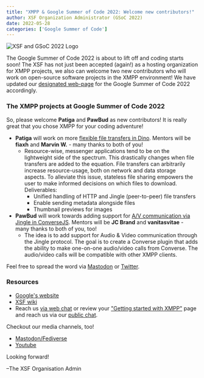 ```yaml
---
title: "XMPP & Google Summer of Code 2022: Welcome new contributors!"
author: XSF Organization Administrator (GSoC 2022)
date: 2022-05-28
categories: ['Google Summer of Code']
---
```


![XSF and GSoC 2022 Logo](/images/logos/GSoC_2022_Logo.png)

The Google Summer of Code 2022 is about to lift off and coding starts soon! The XSF has not just been 
accepted (again!) as a hosting organization for XMPP projects, we also can welcome two new contributors who will work on open-source software projects in the XMPP environment! We have updated our [designated web-page](https://xmpp.org/community/gsoc-2022/) for the Google Summer of Code 2022 accordingly.

### The XMPP projects at Google Summer of Code 2022

So, please welcome **Patiga** and **PawBud** as new contributors! It is really great that you chose XMPP for your coding adventure!

- **Patiga** will work on more [flexible file transfers in Dino](https://summerofcode.withgoogle.com/programs/2022/projects/z9ixHTWZ). Mentors will be **fiaxh** and **Marvin W.** - many thanks to both of you!
  - Resource-wise, messenger applications tend to be on the lightweight side of the spectrum. This drastically changes when file transfers are added to the equation. File transfers can arbitrarily increase resource-usage, both on network and data storage aspects. To alleviate this issue, stateless file sharing empowers the user to make informed decisions on which files to download. Deliverables:
    - Unified handling of HTTP and Jingle (peer-to-peer) file transfers
    - Enable sending metadata alongside files
    - Thumbnail previews for images
- **PawBud** will work towards adding support for [A/V communication via Jingle in ConverseJS](https://summerofcode.withgoogle.com/programs/2022/projects/0nRwZN19). Mentors will be **JC Brand** and **vanitasvitae** - many thanks to both of you, too!
  - The idea is to add support for Audio & Video communication through the Jingle protocol. The goal is to create a Converse plugin that adds the ability to make one-on-one audio/video calls from Converse. The audio/video calls will be compatible with other XMPP clients.

Feel free to spread the word via [Mastodon](https://fosstodon.org/@xmpp/108358826402429966) or [Twitter](https://twitter.com/xmpp/status/1529199174729728000).

 ### Resources

- [Google's website](https://summerofcode.withgoogle.com/help)
- [XSF wiki](https://wiki.xmpp.org/web/Google_Summer_of_Code_2022)
- Reach us [via web chat](https://xmpp.org/chat#converse/room?jid=gsoc@muc.xmpp.org) or review your ["Getting started with XMPP"](https://xmpp.org/getting-started/) page and reach us via our [public chat](xmpp:gsoc@muc.xmpp.org?join).

Checkout our media channels, too!

- [Mastodon/Fediverse](https://fosstodon.org/@xmpp/)
- [Youtube](https://www.youtube.com/c/XMPPStandardsFoundation)


Looking forward!

 –The XSF Organisation Admin
